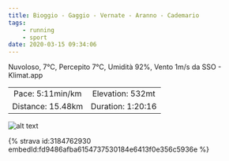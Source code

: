 ```yaml
---
title: Bioggio - Gaggio - Vernate - Aranno - Cademario
tags:
	- running
	- sport
date: 2020-03-15 09:34:06
---
```

Nuvoloso, 7°C, Percepito 7°C, Umidità 92%, Vento 1m/s da SSO - Klimat.app

| | |
| :-: | :-: |
| Pace: 5:11min/km | Elevation: 532mt |
| Distance: 15.48km | Duration: 1:20:16 |



![alt text](/images/2020/20200315-activity-map.png "map")


{% strava id:3184762930 embedId:fd9486afba6154737530184e6413f0e356c5936e %}